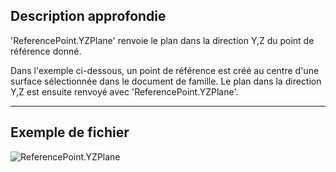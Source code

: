 ## Description approfondie
'ReferencePoint.YZPlane' renvoie le plan dans la direction Y,Z du point de référence donné.

Dans l'exemple ci-dessous, un point de référence est créé au centre d'une surface sélectionnée dans le document de famille. Le plan dans la direction Y,Z est ensuite renvoyé avec 'ReferencePoint.YZPlane'.


___
## Exemple de fichier

![ReferencePoint.YZPlane](./Revit.Elements.ReferencePoint.YZPlane_img.jpg)
